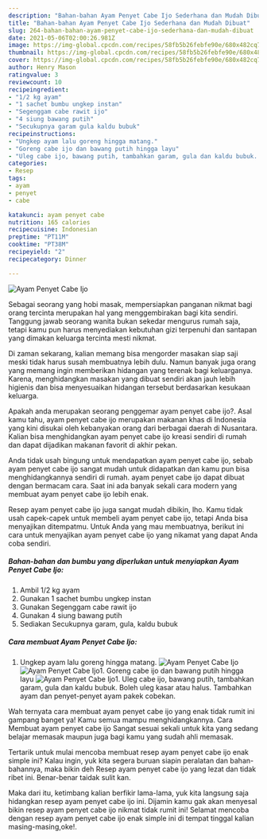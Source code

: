 ```yaml
---
description: "Bahan-bahan Ayam Penyet Cabe Ijo Sederhana dan Mudah Dibuat"
title: "Bahan-bahan Ayam Penyet Cabe Ijo Sederhana dan Mudah Dibuat"
slug: 264-bahan-bahan-ayam-penyet-cabe-ijo-sederhana-dan-mudah-dibuat
date: 2021-05-06T02:00:26.981Z
image: https://img-global.cpcdn.com/recipes/58fb5b26febfe90e/680x482cq70/ayam-penyet-cabe-ijo-foto-resep-utama.jpg
thumbnail: https://img-global.cpcdn.com/recipes/58fb5b26febfe90e/680x482cq70/ayam-penyet-cabe-ijo-foto-resep-utama.jpg
cover: https://img-global.cpcdn.com/recipes/58fb5b26febfe90e/680x482cq70/ayam-penyet-cabe-ijo-foto-resep-utama.jpg
author: Henry Mason
ratingvalue: 3
reviewcount: 10
recipeingredient:
- "1/2 kg ayam"
- "1 sachet bumbu ungkep instan"
- "Segenggam cabe rawit ijo"
- "4 siung bawang putih"
- "Secukupnya garam gula kaldu bubuk"
recipeinstructions:
- "Ungkep ayam lalu goreng hingga matang."
- "Goreng cabe ijo dan bawang putih hingga layu"
- "Uleg cabe ijo, bawang putih, tambahkan garam, gula dan kaldu bubuk. Boleh uleg kasar atau halus. Tambahkan ayam dan penyet-penyet ayam pakek cobekan."
categories:
- Resep
tags:
- ayam
- penyet
- cabe

katakunci: ayam penyet cabe 
nutrition: 165 calories
recipecuisine: Indonesian
preptime: "PT11M"
cooktime: "PT38M"
recipeyield: "2"
recipecategory: Dinner

---
```



![Ayam Penyet Cabe Ijo](https://img-global.cpcdn.com/recipes/58fb5b26febfe90e/680x482cq70/ayam-penyet-cabe-ijo-foto-resep-utama.jpg)

Sebagai seorang yang hobi masak, mempersiapkan panganan nikmat bagi orang tercinta merupakan hal yang menggembirakan bagi kita sendiri. Tanggung jawab seorang  wanita bukan sekedar mengurus rumah saja, tetapi kamu pun harus menyediakan kebutuhan gizi terpenuhi dan santapan yang dimakan keluarga tercinta mesti nikmat.

Di zaman  sekarang, kalian memang bisa mengorder masakan siap saji meski tidak harus susah membuatnya lebih dulu. Namun banyak juga orang yang memang ingin memberikan hidangan yang terenak bagi keluarganya. Karena, menghidangkan masakan yang dibuat sendiri akan jauh lebih higienis dan bisa menyesuaikan hidangan tersebut berdasarkan kesukaan keluarga. 



Apakah anda merupakan seorang penggemar ayam penyet cabe ijo?. Asal kamu tahu, ayam penyet cabe ijo merupakan makanan khas di Indonesia yang kini disukai oleh kebanyakan orang dari berbagai daerah di Nusantara. Kalian bisa menghidangkan ayam penyet cabe ijo kreasi sendiri di rumah dan dapat dijadikan makanan favorit di akhir pekan.

Anda tidak usah bingung untuk mendapatkan ayam penyet cabe ijo, sebab ayam penyet cabe ijo sangat mudah untuk didapatkan dan kamu pun bisa menghidangkannya sendiri di rumah. ayam penyet cabe ijo dapat dibuat dengan bermacam cara. Saat ini ada banyak sekali cara modern yang membuat ayam penyet cabe ijo lebih enak.

Resep ayam penyet cabe ijo juga sangat mudah dibikin, lho. Kamu tidak usah capek-capek untuk membeli ayam penyet cabe ijo, tetapi Anda bisa menyajikan ditempatmu. Untuk Anda yang mau membuatnya, berikut ini cara untuk menyajikan ayam penyet cabe ijo yang nikamat yang dapat Anda coba sendiri.

<!--inarticleads1-->

##### Bahan-bahan dan bumbu yang diperlukan untuk menyiapkan Ayam Penyet Cabe Ijo:

1. Ambil 1/2 kg ayam
1. Gunakan 1 sachet bumbu ungkep instan
1. Gunakan Segenggam cabe rawit ijo
1. Gunakan 4 siung bawang putih
1. Sediakan Secukupnya garam, gula, kaldu bubuk




<!--inarticleads2-->

##### Cara membuat Ayam Penyet Cabe Ijo:

1. Ungkep ayam lalu goreng hingga matang.
<img src="https://img-global.cpcdn.com/steps/39d9ed0fac95d122/160x128cq70/ayam-penyet-cabe-ijo-langkah-memasak-1-foto.jpg" alt="Ayam Penyet Cabe Ijo"><img src="https://img-global.cpcdn.com/steps/3bf2d00626adee08/160x128cq70/ayam-penyet-cabe-ijo-langkah-memasak-1-foto.jpg" alt="Ayam Penyet Cabe Ijo">1. Goreng cabe ijo dan bawang putih hingga layu
<img src="https://img-global.cpcdn.com/steps/c9e3c43796624e80/160x128cq70/ayam-penyet-cabe-ijo-langkah-memasak-2-foto.jpg" alt="Ayam Penyet Cabe Ijo">1. Uleg cabe ijo, bawang putih, tambahkan garam, gula dan kaldu bubuk. Boleh uleg kasar atau halus. Tambahkan ayam dan penyet-penyet ayam pakek cobekan.




Wah ternyata cara membuat ayam penyet cabe ijo yang enak tidak rumit ini gampang banget ya! Kamu semua mampu menghidangkannya. Cara Membuat ayam penyet cabe ijo Sangat sesuai sekali untuk kita yang sedang belajar memasak maupun juga bagi kamu yang sudah ahli memasak.

Tertarik untuk mulai mencoba membuat resep ayam penyet cabe ijo enak simple ini? Kalau ingin, yuk kita segera buruan siapin peralatan dan bahan-bahannya, maka bikin deh Resep ayam penyet cabe ijo yang lezat dan tidak ribet ini. Benar-benar taidak sulit kan. 

Maka dari itu, ketimbang kalian berfikir lama-lama, yuk kita langsung saja hidangkan resep ayam penyet cabe ijo ini. Dijamin kamu gak akan menyesal bikin resep ayam penyet cabe ijo nikmat tidak rumit ini! Selamat mencoba dengan resep ayam penyet cabe ijo enak simple ini di tempat tinggal kalian masing-masing,oke!.

